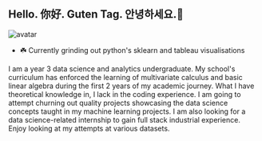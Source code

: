 ## Hello. 你好. Guten Tag. 안녕하세요.👋
![avatar](https://github.com/user-attachments/assets/98722969-87e9-413e-b722-6e4cf95002d0)

- :shamrock: Currently grinding out python's sklearn and tableau visualisations

I am a year 3 data science and analytics undergraduate. My school's curriculum has enforced the learning of multivariate calculus and basic linear algebra during the first 2 years of my academic journey. What I have theoretical knowledge in, I lack in the coding experience. I am going to attempt churning out quality projects showcasing the data science concepts taught in my machine learning projects. I am also looking for a data science-related internship to gain full stack industrial experience. Enjoy looking at my attempts at various datasets.
<!--
**Monoji77/Monoji77** is a ✨ _special_ ✨ repository because its `README.md` (this file) appears on your GitHub profile.

Here are some ideas to get you started:

- 🔭 I’m currently working on ...
- 🌱 I’m currently learning ...
- 👯 I’m looking to collaborate on ...
- 🤔 I’m looking for help with ...
- 💬 Ask me about ...
- 📫 How to reach me: ...
- 😄 Pronouns: ...
- ⚡ Fun fact: ...
-->
